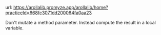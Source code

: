 url: https://arollalib.promyze.app/arollalib/home?practiceId=668fc3071dd200064fa0aa23

Don't mutate a method parameter.
Instead compute the result in a local variable.
